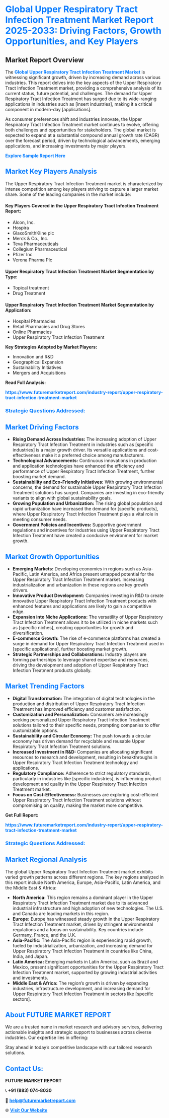 <h1 style="color: #007BFF;">Global Upper Respiratory Tract Infection Treatment Market Report 2025-2033: Driving Factors, Growth Opportunities, and Key Players</h1>

<section id="overview">
<h2>Market Report Overview</h2>
<p>The <a href="https://www.futuremarketreport.com/industry-report/upper-respiratory-tract-infection-treatment-market" style="color: #007BFF; text-decoration: none;"><strong>Global Upper Respiratory Tract Infection Treatment Market</strong></a> is witnessing significant growth, driven by increasing demand across various industries. This report delves into the key aspects of the Upper Respiratory Tract Infection Treatment market, providing a comprehensive analysis of its current status, future potential, and challenges. The demand for Upper Respiratory Tract Infection Treatment has surged due to its wide-ranging applications in industries such as [insert industries], making it a critical component in modern-day [applications].</p>
<p>As consumer preferences shift and industries innovate, the Upper Respiratory Tract Infection Treatment market continues to evolve, offering both challenges and opportunities for stakeholders. The global market is expected to expand at a substantial compound annual growth rate (CAGR) over the forecast period, driven by technological advancements, emerging applications, and increasing investments by major players.</p>
</section>

<section id="overview">
<p><a href="https://www.futuremarketreport.com/request-sample/reportId=125609" style="color: #007BFF; text-decoration: none;"><strong>Explore Sample Report Here</strong></a></p>
</section>

<section id="key-players">
<h2 style="color: #007BFF;">Market Key Players Analysis</h2>
<p>The Upper Respiratory Tract Infection Treatment market is characterized by intense competition among key players striving to capture a larger market share. Some of the leading companies in the market include:</p>
<h4>Key Players Covered in the Upper Respiratory Tract Infection Treatment Report:</h4>
<ul><li>Alcon, Inc.</li><li>Hospira</li><li>GlaxoSmithKline plc</li><li>Merck &amp; Co., Inc.</li><li>Teva Pharmaceuticals</li><li>Collegium Pharmaceutical</li><li>Pfizer Inc</li><li>Verona Pharma Plc</li></ul>
<h4>Upper Respiratory Tract Infection Treatment Market Segmentation by Type:</h4>
<ul><li>Topical treatment</li><li>Drug Treatment</li></ul>

<h4>Upper Respiratory Tract Infection Treatment Market Segmentation by Application:</h4>
<ul><li>Hospital Pharmacies</li><li>Retail Pharmacies and Drug Stores</li><li>Online Pharmacies</li><li>Upper Respiratory Tract Infection Treatment</li></ul>
<p><strong>Key Strategies Adopted by Market Players:</strong></p>
<ul>
<li>Innovation and R&D</li>
<li>Geographical Expansion</li>
<li>Sustainability Initiatives</li>
<li>Mergers and Acquisitions</li>
</ul>
</section>

<section>
<p><strong>Read Full Analysis: </strong></p><a href="https://www.futuremarketreport.com/industry-report/upper-respiratory-tract-infection-treatment-market" style="color: #007BFF; text-decoration: none;"><strong>https://www.futuremarketreport.com/industry-report/upper-respiratory-tract-infection-treatment-market</strong></a>
<h3 style="color: #007BFF;">Strategic Questions Addressed:</h3>
</section>

<section id="driving-factors">
<h2 style="color: #007BFF;">Market Driving Factors</h2>
<ul>
<li><strong>Rising Demand Across Industries:</strong> The increasing adoption of Upper Respiratory Tract Infection Treatment in industries such as [specific industries] is a major growth driver. Its versatile applications and cost-effectiveness make it a preferred choice among manufacturers.</li>
<li><strong>Technological Advancements:</strong> Continuous innovations in production and application technologies have enhanced the efficiency and performance of Upper Respiratory Tract Infection Treatment, further boosting market demand.</li>
<li><strong>Sustainability and Eco-Friendly Initiatives:</strong> With growing environmental concerns, the demand for sustainable Upper Respiratory Tract Infection Treatment solutions has surged. Companies are investing in eco-friendly variants to align with global sustainability goals.</li>
<li><strong>Growing Population and Urbanization:</strong> The rising global population and rapid urbanization have increased the demand for [specific products], where Upper Respiratory Tract Infection Treatment plays a vital role in meeting consumer needs.</li>
<li><strong>Government Policies and Incentives:</strong> Supportive government regulations and incentives for industries using Upper Respiratory Tract Infection Treatment have created a conducive environment for market growth.</li>
</ul>
</section>

<section id="growth-opportunities">
<h2 style="color: #007BFF;">Market Growth Opportunities</h2>
<ul>
<li><strong>Emerging Markets:</strong> Developing economies in regions such as Asia-Pacific, Latin America, and Africa present untapped potential for the Upper Respiratory Tract Infection Treatment market. Increasing industrialization and urbanization in these regions are key growth drivers.</li>
<li><strong>Innovative Product Development:</strong> Companies investing in R&D to create innovative Upper Respiratory Tract Infection Treatment products with enhanced features and applications are likely to gain a competitive edge.</li>
<li><strong>Expansion into Niche Applications:</strong> The versatility of Upper Respiratory Tract Infection Treatment allows it to be utilized in niche markets such as [specific niches], creating opportunities for growth and diversification.</li>
<li><strong>E-commerce Growth:</strong> The rise of e-commerce platforms has created a surge in demand for Upper Respiratory Tract Infection Treatment used in [specific applications], further boosting market growth.</li>
<li><strong>Strategic Partnerships and Collaborations:</strong> Industry players are forming partnerships to leverage shared expertise and resources, driving the development and adoption of Upper Respiratory Tract Infection Treatment products globally.</li>
</ul>
</section>

<section id="trending-factors">
<h2 style="color: #007BFF;">Market Trending Factors</h2>
<ul>
<li><strong>Digital Transformation:</strong> The integration of digital technologies in the production and distribution of Upper Respiratory Tract Infection Treatment has improved efficiency and customer satisfaction.</li>
<li><strong>Customization and Personalization:</strong> Consumers are increasingly seeking personalized Upper Respiratory Tract Infection Treatment solutions tailored to their specific needs, prompting companies to offer customizable options.</li>
<li><strong>Sustainability and Circular Economy:</strong> The push towards a circular economy has driven demand for recyclable and reusable Upper Respiratory Tract Infection Treatment solutions.</li>
<li><strong>Increased Investment in R&D:</strong> Companies are allocating significant resources to research and development, resulting in breakthroughs in Upper Respiratory Tract Infection Treatment technology and applications.</li>
<li><strong>Regulatory Compliance:</strong> Adherence to strict regulatory standards, particularly in industries like [specific industries], is influencing product development and quality in the Upper Respiratory Tract Infection Treatment market.</li>
<li><strong>Focus on Cost-Effectiveness:</strong> Businesses are exploring cost-efficient Upper Respiratory Tract Infection Treatment solutions without compromising on quality, making the market more competitive.</li>
</ul>
</section>

<section>
<p><strong>Get Full Report: </strong></p><a href="https://www.futuremarketreport.com/industry-report/upper-respiratory-tract-infection-treatment-market" style="color: #007BFF; text-decoration: none;"><strong>https://www.futuremarketreport.com/industry-report/upper-respiratory-tract-infection-treatment-market</strong></a>
<h3 style="color: #007BFF;">Strategic Questions Addressed:</h3>
</section>


<section id="regional-analysis">
<h2 style="color: #007BFF;">Market Regional Analysis</h2>
<p>The global Upper Respiratory Tract Infection Treatment market exhibits varied growth patterns across different regions. The key regions analyzed in this report include North America, Europe, Asia-Pacific, Latin America, and the Middle East & Africa:</p>
<ul>
<li><strong>North America:</strong> This region remains a dominant player in the Upper Respiratory Tract Infection Treatment market due to its advanced industrial infrastructure and high adoption of new technologies. The U.S. and Canada are leading markets in this region.</li>
<li><strong>Europe:</strong> Europe has witnessed steady growth in the Upper Respiratory Tract Infection Treatment market, driven by stringent environmental regulations and a focus on sustainability. Key countries include Germany, France, and the U.K.</li>
<li><strong>Asia-Pacific:</strong> The Asia-Pacific region is experiencing rapid growth, fueled by industrialization, urbanization, and increasing demand for Upper Respiratory Tract Infection Treatment in countries like China, India, and Japan.</li>
<li><strong>Latin America:</strong> Emerging markets in Latin America, such as Brazil and Mexico, present significant opportunities for the Upper Respiratory Tract Infection Treatment market, supported by growing industrial activities and investments.</li>
<li><strong>Middle East & Africa:</strong> The region’s growth is driven by expanding industries, infrastructure development, and increasing demand for Upper Respiratory Tract Infection Treatment in sectors like [specific sectors].</li>
</ul>
</section>

<footer>
<h2 style="color: #007BFF;">About FUTURE MARKET REPORT</h2>
<p>We are a trusted name in market research and advisory services, delivering actionable insights and strategic support to businesses across diverse industries. Our expertise lies in offering:</p>

<p>Stay ahead in today’s competitive landscape with our tailored research solutions.</p>

<h2 style="color: #007BFF;">Contact Us:</h2>
<p><strong>FUTURE MARKET REPORT</strong></p>
<p>📞 <strong>+91 (883) 074-8030</strong></p>
<p>📧 <strong><a href="mailto:help@futuremarketreport.com" style="color: #007BFF;">help@futuremarketreport.com</a></strong></p>
<p>🌐 <strong><a href="https://www.futuremarketreport.com/" style="color: #007BFF;">Visit Our Website</a></strong></p>
</footer>